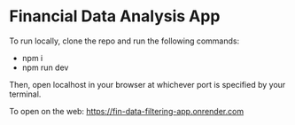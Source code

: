# Financial Data Analysis App

To run locally, clone the repo and run the following commands:

- npm i
- npm run dev

Then, open localhost in your browser at whichever port is specified by your terminal.

To open on the web:
https://fin-data-filtering-app.onrender.com
